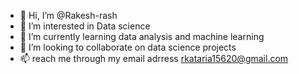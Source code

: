- 👋 Hi, I’m @Rakesh-rash
- 👀 I’m interested in Data science
- 🌱 I’m currently learning data analysis and machine learning
- 💞️ I’m looking to collaborate on data science projects
- 📫 reach me through my email adrress rkataria15620@gmail.com

<!---
Rakesh-rash/Rakesh-rash is a ✨ special ✨ repository because its `README.md` (this file) appears on your GitHub profile.
You can click the Preview link to take a look at your changes.
---
